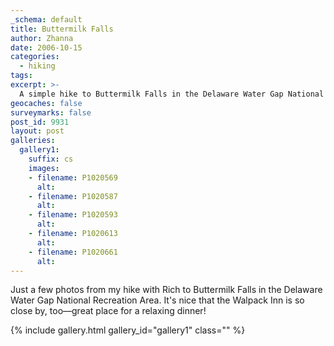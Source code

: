 ```yaml
---
_schema: default
title: Buttermilk Falls
author: Zhanna
date: 2006-10-15
categories:
  - hiking
tags:
excerpt: >- 
  A simple hike to Buttermilk Falls in the Delaware Water Gap National Recreation Area ...
geocaches: false
surveymarks: false
post_id: 9931
layout: post     
galleries:
  gallery1:
    suffix: cs
    images: 
    - filename: P1020569
      alt:  
    - filename: P1020587
      alt:   
    - filename: P1020593
      alt:                        
    - filename: P1020613
      alt:  
    - filename: P1020661
      alt:                        
---
```


Just a few photos from my hike with Rich to Buttermilk Falls in the Delaware Water Gap National Recreation Area. It's nice that the Walpack Inn is so close by, too—great place for a relaxing dinner!

{% include gallery.html gallery_id="gallery1" class="" %}